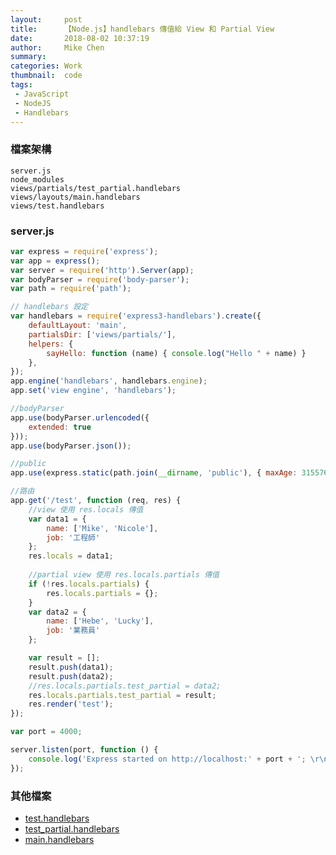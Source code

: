 ```yaml
---
layout:     post
title:      【Node.js】handlebars 傳值給 View 和 Partial View
date:       2018-08-02 10:37:19
author:     Mike Chen
summary:    
categories: Work
thumbnail:  code
tags:
 - JavaScript
 - NodeJS
 - Handlebars
---
```


### 檔案架構

```
server.js
node_modules
views/partials/test_partial.handlebars
views/layouts/main.handlebars
views/test.handlebars
```

### server.js

```javascript
var express = require('express');
var app = express();
var server = require('http').Server(app);
var bodyParser = require('body-parser');
var path = require('path');

// handlebars 設定
var handlebars = require('express3-handlebars').create({
    defaultLayout: 'main',
    partialsDir: ['views/partials/'],
    helpers: {
        sayHello: function (name) { console.log("Hello " + name) }
    },
});
app.engine('handlebars', handlebars.engine);
app.set('view engine', 'handlebars');

//bodyParser
app.use(bodyParser.urlencoded({
    extended: true
}));
app.use(bodyParser.json());

//public
app.use(express.static(path.join(__dirname, 'public'), { maxAge: 31557600000 }));

//路由
app.get('/test', function (req, res) {
    //view 使用 res.locals 傳值
    var data1 = {
        name: ['Mike', 'Nicole'],
        job: '工程師'
    };
	res.locals = data1;
	
    //partial view 使用 res.locals.partials 傳值
    if (!res.locals.partials) {
        res.locals.partials = {};
    }
    var data2 = {
        name: ['Hebe', 'Lucky'],
        job: '業務員'
    };

	var result = [];
	result.push(data1);
	result.push(data2);
    //res.locals.partials.test_partial = data2;
	res.locals.partials.test_partial = result;
    res.render('test');
});

var port = 4000;

server.listen(port, function () {
    console.log('Express started on http://localhost:' + port + '; \r\npress Ctrl+C to terminate.');
});

```


### 其他檔案
* [test.handlebars](https://mike2014mike.github.io/sample/2018-08-02/test.handlebars)
* [test_partial.handlebars](https://mike2014mike.github.io/sample/2018-08-02/test_partial.handlebars)
* [main.handlebars](https://mike2014mike.github.io/sample/2018-08-02/main.handlebars)

